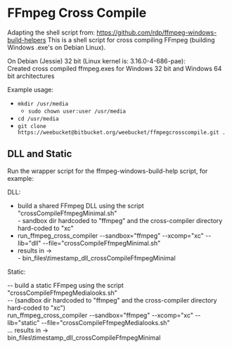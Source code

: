 # FFmpeg Cross Compile

Adapting the shell script from:
<https://github.com/rdp/ffmpeg-windows-build-helpers>
This is a shell script for cross compiling FFmpeg (building Windows .exe's on Debian Linux).   

On Debian (Jessie) 32 bit (Linux kernel is: 3.16.0-4-686-pae):   
Created cross compiled ffmpeg.exes for Windows 32 bit and Windows 64 bit architectures   
          
Example usage:  

- `mkdir /usr/media`   
    - `sudo chown user:user /usr/media`  
- `cd /usr/media`
- `git clone https://weebucket@bitbucket.org/weebucket/ffmpegcrosscompile.git .`

## DLL and Static

Run the wrapper script for the ffmpeg-windows-build-help script, for example:

DLL:

- build a shared FFmpeg DLL using the script "crossCompileFfmpegMinimal.sh"  
      - sandbox dir hardcoded to "ffmpeg" and the cross-compiler directory hard-coded to "xc"
- run\_ffmpeg\_cross\_compiler --sandbox="ffmpeg" --xcomp="xc" --lib="dll" --file="crossCompileFfmpegMinimal.sh"   
- results in ->   
      - bin\_files\timestamp\_dll\_crossCompileFfmpegMinimal   

Static:

-- build a static FFmpeg using the script "crossCompileFfmpegMedialooks.sh"   
-- (sandbox dir hardcoded to "ffmpeg" and the cross-compiler directory hard-coded to "xc")   
run\_ffmpeg\_cross\_compiler --sandbox="ffmpeg" --xcomp="xc" --lib="static" --file="crossCompileFfmpegMedialooks.sh"    
... results in ->   
bin\_files\timestamp\_dll\_crossCompileFfmpegMinimal   
